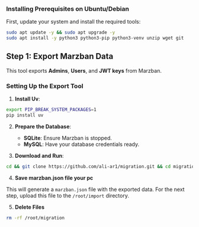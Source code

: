 ### Installing Prerequisites on Ubuntu/Debian

First, update your system and install the required tools:

```bash
sudo apt update -y && sudo apt upgrade -y
sudo apt install -y python3 python3-pip python3-venv unzip wget git
```

## Step 1: Export Marzban Data

This tool exports **Admins**, **Users**, and **JWT keys** from Marzban.

### Setting Up the Export Tool

1. **Install Uv**:

```bash
export PIP_BREAK_SYSTEM_PACKAGES=1
pip install uv
```

2. **Prepare the Database**:
   - **SQLite**: Ensure Marzban is stopped.
   - **MySQL**: Have your database credentials ready.

3. **Download and Run**:

```bash
cd && git clone https://github.com/ali-ar1/migration.git && cd migration && uv sync &&  uv run app/export/export.py
```

4. **Save marzban.json file your pc**

This will generate a `marzban.json` file with the exported data. For the next step, upload this file to the `/root/import` directory.

5. **Delete Files**

```bash
rm -rf /root/migration
```
